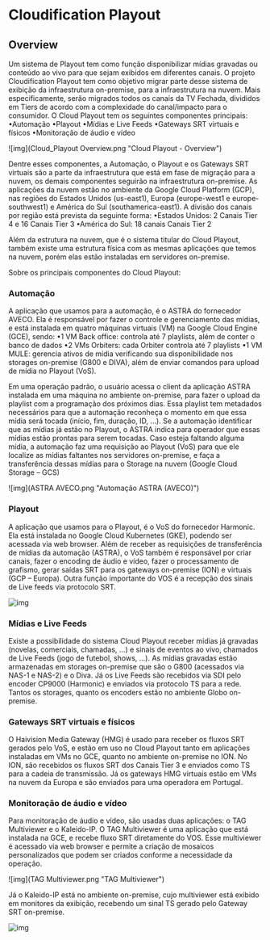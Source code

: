 # Cloudification Playout

## Overview

Um sistema de Playout tem como função disponibilizar mídias gravadas ou conteúdo ao vivo para que sejam exibidos em diferentes canais. O projeto Cloudification Playout tem como objetivo migrar parte desse sistema de exibição da infraestrutura on-premise, para a infraestrutura na nuvem.  Mais especificamente, serão migrados todos os canais da TV Fechada, divididos em Tiers de acordo com a complexidade do canal/impacto para o consumidor. 
O Cloud Playout tem os seguintes componentes principais: 
•Automação 
•Playout 
•Mídias e Live Feeds 
•Gateways SRT virtuais e físicos 
•Monitoração de áudio e vídeo 

![img](Cloud_Playout Overview.png "Cloud Playout - Overview")

Dentre esses componentes, a Automação, o Playout e os Gateways SRT virtuais são a parte da infraestrutura que está em fase de migração para a nuvem, os demais componentes seguirão na infraestrutura on-premise. As aplicações da nuvem estão no ambiente da Google Cloud Platform (GCP), nas regiões do Estados Unidos (us-east1), Europa (europe-west1 e europe-southwest1) e América do Sul (southamerica-east1). A divisão dos canais por região está prevista da seguinte forma: 
•Estados Unidos: 2 Canais Tier 4 e 16 Canais Tier 3 
•América do Sul: 18 canais Canais Tier 2 

Além da estrutura na nuvem, que é o sistema titular do Cloud Playout, também existe uma estrutura física com as mesmas aplicações que temos na nuvem, porém elas estão instaladas em servidores on-premise. 

Sobre os principais componentes do Cloud Playout: 

### Automação

A aplicação que usamos para a automação, é o ASTRA do fornecedor AVECO. Ela é responsável por fazer o controle e gerenciamento das mídias, e está instalada em quatro máquinas virtuais (VM) na Google Cloud Engine (GCE), sendo: 
•1 VM Back office: controla até 7 playlists, além de conter o banco de dados 
•2 VMs Orbiters: cada Orbiter controla até 7 playlists
•1 VM MULE: gerencia ativos de mídia verificando sua disponibilidade nos storages on-premise (G800 e DIVA), além de enviar comandos para upload de mídia no Playout (VoS). 

Em uma operação padrão, o usuário acessa o client da aplicação ASTRA instalada em uma máquina no ambiente on-premise, para fazer o upload da playlist com a programação dos próximos dias. Essa playlist tem metadados necessários para que a automação reconheça o momento em que essa mídia será tocada (início, fim, duração, ID, ...). Se a automação identificar que as mídias já estão no Playout, o ASTRA indica para operador que essas mídias estão prontas para serem tocadas. Caso esteja faltando alguma mídia, a automação faz uma requisição ao Playout (VoS) para que ele localize as mídias faltantes nos servidores on-premise, e faça a transferência dessas mídias para o Storage na nuvem (Google Cloud Storage – GCS) 

![img](ASTRA AVECO.png "Automação ASTRA (AVECO)")

### Playout

A aplicação que usamos para o Playout, é o VoS do fornecedor Harmonic. Ela está instalada no Google Cloud Kubernetes (GKE), podendo ser acessada via web browser. Além de receber as requisições de transferência de mídias da automação (ASTRA), o VoS também é responsável por criar canais, fazer o encoding de áudio e vídeo, fazer o processamento de grafismo, gerar saídas SRT para os gateways on-premise (ION) e virtuais (GCP – Europa). Outra função importante do VOS é a recepção dos sinais de Live feeds via protocolo SRT. 

![img](VOS.png "Playout VoS (HARMONIC)")

### Mídias e Live Feeds

Existe a possibilidade do sistema Cloud Playout receber mídias já gravadas (novelas, comerciais, chamadas, ...) e sinais de eventos ao vivo, chamados de Live Feeds (jogo de futebol, shows, ...). As mídias gravadas estão armazenadas em storages on-premise que são o G800 (acessados via NAS-1 e NAS-2) e o Diva. Já os Live Feeds são recebidos via SDI pelo encoder CP9000 (Harmonic) e enviados via protocolo TS para a rede. Tantos os storages, quanto os encoders estão no ambiente Globo on-premise. 

### Gateways SRT virtuais e físicos

O Haivision Media Gateway (HMG) é usado para receber os fluxos SRT gerados pelo VoS, e estão em uso no Cloud Playout tanto em aplicações instaladas em VMs no GCE, quanto no ambiente on-premise no ION. No ION, são recebidos os fluxos SRT dos Canais Tier 3 e enviados como TS para a cadeia de transmissão. Já os gateways HMG virtuais estão em VMs na nuvem da Europa e são enviados para uma operadora em Portugal.

### Monitoração de áudio e vídeo 

Para monitoração de áudio e vídeo, são usadas duas aplicações: o TAG Multiviewer e o Kaleido-IP. O TAG Multiviewer é uma aplicação que está instalada na GCE, e recebe fluxo SRT diretamente do VOS. Esse multiviewer é acessado via web browser e permite a criação de mosaicos personalizados que podem ser criados conforme a necessidade da operação.

![img](TAG Multiviewer.png "TAG Multiviewer")

Já o Kaleido-IP está no ambiente on-premise, cujo multiviewer está exibido em monitores da exibição, recebendo um sinal TS gerado pelo Gateway SRT on-premise. 

![img](Kaleido-IP.png "Multiviewer Kaleido-IP")





